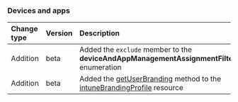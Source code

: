 ### Devices and apps

| **Change type** | **Version** | **Description** |
|:---|:---|:---|
|Addition|beta|Added the `exclude` member to the **deviceAndAppManagementAssignmentFilterType** enumeration|
|Addition|beta|Added the [getUserBranding](https://docs.microsoft.com/en-us/graph/api/intune-intuneBrandingProfile-getUserBranding?view=graph-rest-beta) method to the [intuneBrandingProfile](https://docs.microsoft.com/en-us/graph/api/resources/intune-intuneBrandingProfile?view=graph-rest-beta) resource|
